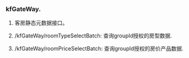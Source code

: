 ### kfGateWay.
1. 客房静态元数据接口。
 
 1. /kfGateWay/roomTypeSelectBatch:      查询groupId授权的房型数据.
 1. /kfGateWay/roomPriceSelectBatch:     查询groupId授权的房价产品数据.

